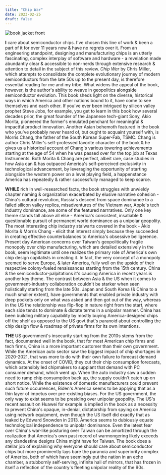 ```yaml
---
title: "Chip War"
date: 2023-02-25
draft: false
---
```


![book jacket front](/chip-war.JPG "paperback cover. all copyrights rest with the author/publisher")

__I__ care about semiconductor chips. I've chosen this line of work & been a part of it for over 11 years now & have no regrets over it. From an engineering standpoint, designing and manufacturing chips is an utterly fascinating, complex interplay of software and hardware - a revelation made abundantly clear & accessible to non-nerds through extensive research & attention to detail in the subject of this review. _Chip War_ by Chris Miller, which attempts to consolidate the complete evolutionary journey of modern semiconductors from the late 50s up to the present day, is therefore essential reading for me and my tribe. What widens the appeal of the book, however, is the author's ability to weave in geopolitics alongside semiconductor evolution. This book sheds light on the diverse, historical ways in which America and other nations bound to it, have come to see themselves and each other. If you've ever been intrigued by silicon valley prophet Steve Jobs, for example, you get to learn in this book how several decades prior, the great founder of the Japanese tech-giant Sony, Akio Morita, pioneered the former's emulated penchant for meaningful & impactful product innovation. Another Asian behemoth featured in the book who you've probably never heard of, but ought to acquaint yourself with, is Morris Chang, the father of the South Korean Super-Fab, TSMC. Chang is author Chris Miller's self-professed favorite character of the book & he gives us a historical account of Chang's various towering achievements starting at the age of 54 when he was passed over for the top job at Texas Instruments. Both Morita & Chang are perfect, albeit rare, case studies in how Asia can & has outpaced America's self-perceived exclusivity in technological advancement, by leveraging the opportunity of starting alongside the western power on a level playing field, a happenstance America has repeatedly & rather successfully managed to keep scarce. 

__WHILE__ rich in well-researched facts, the book struggles with unwieldy chapter naming & organization exacerbated by elusive narrative cohesion - China's cultural revolution, Russia's descent from space dominance to a failed silicon valley replica, misadventures of the Vietnam war, Apple's tech industry dominance, are some of the featured narrratives. Only one key theme stands tall above all else - America's consistent, insatiable & questionable pursuit of permanent world dominance as a unipolar geopolity. The most interesting chip industry stalwarts covered in the book - Akio Morita & Morris Chang - elicit that interest simply because they succeeded in creating effective counterbalances to America's obsessive belligerence. Present day American concerns over Taiwan's geopolitically fragile monopoly over chip manufacturing, which are detailed extensively in the book, seem legitimate until one realizes the primary role of America's own chip design capitalists in creating it. In fact, the very concept of a monopoly seemed to serve Europe, & later America, fully well on the upside of their respective colony-fueled renaissances starting from the 15th century. China & the semiconductor-palpitations it's causing America in recent years is another key theme. The contrast between Asia & the US when it comes to government-industry collaboration couldn't be starker when seen holistically starting from the late 50s. Japan and South Korea (& China to a much smaller extent), have governments that enabled private industry with deep pockets only on what was asked and then got out of the way, whereas in the US the relationship was flip-flop in nature right from the start, where each side tends to dominate & dictate terms in a unipolar manner. China has been building military capability by mostly buying America-designed chips off the shelf as opposed to the US govt that's paranoid about controlling the chip design flow & roadmap of private firms for its own intentions. 

__THE__ US government's insecurity starting from the 2010s stems from the fact, documented well in the book, that for most American chip firms and tech firms, China is a more important customer than their own government. While the American auto sector saw the biggest impact of chip shortages in 2020-2021, that was more to do with their own failure to forecast demand dynamics. At the onset of COVID, they cut their chip consumption forecasts, which ostensibly led chipmakers to supplant that demand with PC consumer demand, which went up. When the auto industry saw a sudden need to ramp chip consumption back up, the supply couldn't catch up on short notice. While the existence of domestic manufacturers could prevent such future occurrences, Biden's America seems to be applying that as a thin layer of impetus over pre-existing biases. For the US government, the only way to exist seems to be presiding over unipolar geopolity. The US's recent assault on Huawei for example is implied in the book as a necessity to prevent China's opaque, in-denial, dictatorship from spying on America using network equipment, even though the US itself did exactly that as leaked by Edward Snowden in 2013. America seems to dubiously equate technological independence to unipolar dominance. Even the latest fear over China's war-like posturing over Taiwan can be amortized through the realization that America's own past record of warmongering likely exceeds any clandestine designs China might have for Taiwan. The book does a stellar job of explaining why everyone should care about semiconductor chips but more prominently lays bare the paranoia and superiority complex of America, both of which have seemingly put the nation in an echo chamber, a stubbornly self-serving, infinite hall of mirrors, that has frozen in itself a reflection of the country's fleeting unipolar reality of the 90s.